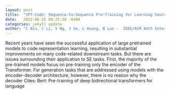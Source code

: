 ```yaml
---
layout: post
title:  "SPT-Code: Sequence-to-Sequence Pre-Training for Learning Source Code Representations"
date:   2022-06-25 08:25:58 -0400
categories: jekyll update
author: "C Niu, C Li, V Ng, J Ge, L Huang, B Luo -  IEEE/ACM 44th International Conference on , 2022"
---
```

Recent years have seen the successful application of large pretrained models to code representation learning, resulting in substantial improvements on many code-related downstream tasks. But there are issues surrounding their application to SE tasks. First, the majority of the pre-trained models focus on pre-training only the encoder of the Transformer. For generation tasks that are addressed using models with the encoder-decoder architecture, however, there is no reason why the decoder  Cites: Bert: Pre-training of deep bidirectional transformers for language